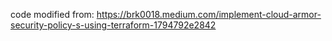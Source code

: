 

code modified from:
   https://brk0018.medium.com/implement-cloud-armor-security-policy-s-using-terraform-1794792e2842
